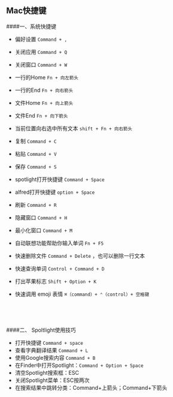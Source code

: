 ## Mac快捷键

####一、系统快捷键

- 偏好设置 `Command + ,`

- 关闭应用 `Command + Q`

- 关闭窗口 `Command + W`

- 一行的Home `Fn + 向左箭头`

- 一行的End `Fn + 向右箭头`

- 文件Home `Fn + 向上箭头`

- 文件End `Fn + 向下箭头`

- 当前位置向右选中所有文本 `shift + Fn + 向右箭头`

- 复制 `Command + C`

- 粘贴 `Command + V`

- 保存 `Command + S`

- spotlight打开快捷键 `Command + Space`

- alfred打开快捷键 `option + Space`

- 刷新 `Command + R`

- 隐藏窗口 `Command + H`

- 最小化窗口 `Command + M`

- 自动联想功能帮助你输入单词 `Fn + F5`

- 快速删除文件 `Command + Delete`  ，也可以删除一行文本

- 快速查询单词 `Control + Command + D`

- 打出苹果标志 `Shift + Option + K` 

- 快速调用 emoji 表情 `⌘（command）+ ⌃（control）+ 空格键`

  ​

  ​


####二、 Spoltlight使用技巧

- 打开快捷键 `Command + space`
- 查看字典翻译结果 `Command + L`
- 使用Google搜索内容 `Command + B`
- 在Finder中打开Spotlight：`Command + Option + Space`
- 清空Spotlight搜索框：ESC
- 关闭Spotlight菜单：ESC按两次
- 在搜索结果中跳转分类：Command+上箭头；Command+下箭头




